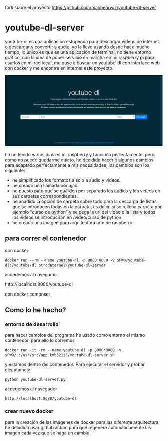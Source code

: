 
fork sobre el proyecto https://github.com/manbearwiz/youtube-dl-server

  
# youtube-dl-server

youtube-dl es una aplicación estupenda para descargar videos de internet o descargar y convertir a audio, yo la llevo usando desde hace mucho tiempo, lo único es que es una aplicación de terminal, no tiene entorno gráfico, con la idea de poner servicio en marcha en mi raspberry pi para usarlos en mi red local, me puse a buscar un youtube-dl con interface web con docker y me encontré en internet este proyecto.


![screenshot](https://github.com/otrodeteruel/youtube-dl-server/raw/master/youtube-dl-server.png)


Lo he tenido varios dias en mi raspberry y funciona perfectamente, pero como no puedo quedarme quieto, he decidido hacerle algunos cambios para adaptado perfectamente a mis necesidades, los cambios son los siguiente:

 - he simplificado los formatos a solo a audio y videos.
 - he creado una llamada por ajax.
 - he puesto para que se guarden por separado los audios y los videos en sus carpetas correspondientes.
 - he añadido la opción de carpeta sobre todo para la descarga de listas que se introducen todas en la carpeta, es decir, si se rellena carpeta por ejemplo "curso de python" y se pega la url del video o la lista y todos los videos se introducirán en /video/curso de python.
 - he creado una imagen para arquitectura arm de raspberry

## para correr el contenedor

con docker:

    docker run --rm --name youtube-dl -p 8080:8080 -v $PWD/youtube-dl:/youtube-dl otrodeteruel/youtube-dl-server

accedemos al navegador 

http://localhost:8080/youtube-dl

con docker compose:


## Como lo he hecho?

### entorno de desarrollo

para hacer cambios del programa he usado como entorno el mismo contenedor, para ello lo corremos

    docker run -it -rm --name youtube-dl -p 8080:8080 -v $PWD/.:/usr/src/app kmb32123/youtube-dl-server sh

y estamos dentro del contenedor. Para ejecutar el servidor y probar ejecutamos:

    python youtube-dl-server.py

accedemos al navegador 

    http://localhost:8080/youtube-dl

### crear nuevo docker

para la creación de las imágenes de docker para las diferente arquitectura he decidido usar github action para que regenere automáticamente las imagen cada vez que se haga un cambio.